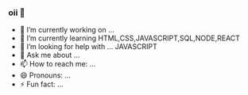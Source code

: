 ### oii 👋


- 🔭 I’m currently working on ...
- 🌱 I’m currently learning  HTML,CSS,JAVASCRIPT,SQL,NODE,REACT
- 🤔 I’m looking for help with ... JAVASCRIPT
- 💬 Ask me about ...
- 📫 How to reach me: ...
- 😄 Pronouns: ...
- ⚡ Fun fact: ...
